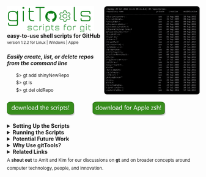 <img src="./assets/images/screenshots/gtListScreenshot.png" width="250" align="right" valign="top"/>
<img src="./assets/images/logo/logoText.png" alt="git tools" valign="top"/>
<b>easy-to-use shell scripts for GitHub</b><br>
<sub><sup>version 1.2.2 for Linux | Windows | Apple</sup></sub>
<br>
<br>
<b><i>Easily create, list, or delete repos from the command line</i></b><br>
<br>
&nbsp;&nbsp;&nbsp;&nbsp;&nbsp;&nbsp;<sup>$> gt add shinyNewRepo</sup>
<br>
&nbsp;&nbsp;&nbsp;&nbsp;&nbsp;&nbsp;<sup>$> gt ls</sup>
<br>
&nbsp;&nbsp;&nbsp;&nbsp;&nbsp;&nbsp;<sup>$> gt del oldRepo</sup>
<br>
<br>
<a href="https://github.com/rg3h/gitTools/raw/main/gt.zip">
  <img src="./assets/images/downloadButton.png" alt="download the scripts!" valign="middle"/></a>
&nbsp;&nbsp;&nbsp;&nbsp;&nbsp;&nbsp;&nbsp;&nbsp;&nbsp;&nbsp;
<a href="https://github.com/rg3h/gitTools/raw/main/gtForApple.zip">
  <img src="./assets/images/downloadForAppleButton.png" alt="download the scripts for Apple!" valign="middle"/></a>
<br>
<br>

<!--
<table><tr><td>
  <sup>
  <b>testing:</b> For Apple, does the first download button work if you use "./gtz.sh" instead of "./gt/sh"
  </sup>
</td></tr></table>
-->

<details>
  <summary><b>Setting Up the Scripts</b></summary>
  <br>
  <ul>
    <li><i><a href="./settingUpGitCredentials.md">set up GitHub credentials if you don't have a home/USERID/.git-credentials file</a></i></li>
    <br>
    <li><details>
      <summary><i>set up for <b>Linux</b></i></summary>
      <ul>
        <li>sudo apt install curl</li>
        <li>unzip gt into (for example): /home/USERID/bin/gt/</li>
        <li>set your $PATH to include /home/USERID/bin/gt</li>
        <li>chmod u+rwx /home/USERID/bin/gt/gt.sh</li>
        <li>(.bashrc) alias gt='/home/USERID/bin/gt/gt.sh'</li>
        <li>test it by typing: <b>gt</b>
      </ul>
    </details></li>
    <li><details>
      <summary><i>set up for <b>Windows</b></i></summary>
      <ul>
        <li>download and install <b><a href="https://www.cygwin.com/">cygwin</a></b></li>
        <li>add C:\cygwin64\bin to your %PATH%</li>
        <li>unzip gt into (for example): C:\USERID\bin\gt\</li>
        <li>set your %PATH% environment variable to include the gt directory</li>
        <li>test it by typing: <b>gt</b>
      </ul>
    </details></li>
  </ul>
  <br>
</details>

<details>
  <summary><b>Running the Scripts</b></summary>
  <br>
  The scripts use code that works for both bash and zsh (Apple uses zsh).<br>
  There is a main script called gt.sh that then calls sub-scripts for each command.<br>
  <br>
  You can do things like:<br>
  <ul>
    <li><code>gt add repoName --public</code> (create a public repo and local directory connected to it)</li>
    <li><code>gt ls -sc</code>  (show a list of repos, sorted by creation date)</li>
    <li><code>gt rm oldRepo</code> (delete a repo on GitHub but leave the local directory intact)</li>
    <li><code>gt help</code></li>
    <li><code>bash /home/bin/gt/gt.sh ls</code> (run it explicitly with bash or zsh)</li>
  </ul>

</details>

<details>
  <summary><b>Potential Future Work</b></summary>
  <br>
  Here is a short list of potential features and commands for <b>gt</b>. Let me know if you have thoughts or want to contribute.
  <br><br>
  <table valign="top">
    <tr><td valign="top"><sup><b>list -details</b></sup></td> <td><sup>a way to pick details or columns to show</sup></td></tr>
    <tr><td valign="top"><sup><b>-q</b></sup></td> <td><sup>quiet mode so that the scripts can pipe or be part of another script</sup></td></tr>
    <tr><td valign="top"><sup><b>add --noLocal</b></sup></td> <td><sup>add a new repository, but don't create a new local dir</sup></td></tr>
    <tr><td valign="top"><sup><b>stats</b></sup></td> <td><sup>create a view that shows stats for one or all repos, the user, etc</sup></td></tr>
    <tr><td valign="top"><sup><b>acp</b></sup></td> <td><sup>a command that takes a file, adds it, commits it, and pushes it</sup></td></tr>
    <tr><td valign="top"><sup><b>undo</b></sup></td> <td><sup>undo for staged, committed, pushed files</sup></td></tr>
    <tr><td valign="top"><sup><b>history</b></sup></td> <td><sup>tracking local repos, locally logging stats like git use-frequency</sup></td></tr>
    <tr><td valign="top"><sup><b>more authentication support</b></sup></td> <td><sup>GitHub supports multiple authentication mechanisms</sup></td></tr>
    <tr><td valign="top"><sup><b>snapshot</b></sup></td> <td><sup>grab/clone a repo, compress, and store it in a well-established location</sup></td></tr>
    <tr><td valign="top"><sup><b>non-bash version</b></sup></td> <td><sup>investigate octokit.js and a more expansive coding environment</sup></td></tr>
    <tr><td valign="top"><sup><b>search</b></sup></td> <td><sup>I have ideas on a more general search/copilot tool</sup></td></tr>
    <tr><td valign="top"><sup><b>Beyond GitHub: what are we really trying to do?</b></sup></td>
      <td><sup>write up on a more general system that addresses first principles of what we are trying to do (continuum of collaboration, publishing, sharing, backup, learning, etc).</sup></td></tr>
  </table>
  <br>
</details>

<details>
  <summary><b>Why Use gitTools?</b></summary>
  <br>
  Creating a new project should be easy. GitTools are simple shell scripts.
  A lot of commercial services, while powerful, are complicated and sometimes pricey.
  You will be relying on how these services:
  <br>
  <br>
  <ul>
    <li>access your code and company information (from userids to data use patterns)</li>
    <li>manage application updates and fix bugs</li>
    <li>address security leaks</li>
    <li>introduce new features and remove old ones</li>
    <li>mischeviously create product lock-in</li>
    <li>help you with a contingency plan should they change privacy policies</li>
  </ul>
  <br>
  That said, git is complicated. Tools to simplify the process will
  reduce development friction and promote better programming practices.
  I do a lot of collaborative prototyping, so being able to spin up a repo in a single command shifts the cognitive load. And believe me, I can use that.
  <br><br>
  <b>gitTool Benefits</b><br>
  <table>
    <tr><td><sup>easy-to-use</sup></td></tr>
    <tr><td><sup>customizable</sup></td></tr>
    <tr><td><sup>transparent (you can read the scripts)</sup></td></tr>
    <tr><td><sup>ubiquitous (same code runs on lots of platforms)</sup></td></tr>
    <tr><td><sup>maintainable (written in modules)</sup></td></tr>
    <tr><td><sup>open source (liberal MIT licensing)</sup></td></tr>
  </table>
  <br>
  <b>Installation, Development, and Maintenance Benefits</b><br>
  <table>
    <tr><td><sup>easy to install</sup></td></tr>
    <tr><td><sup>no opaque exe files to maintain</sup></td></tr>
    <tr><td><sup>works in Windows too </sup></td></tr>
    <tr><td><sup>each command is a separate script</sup></td></tr>
    <tr><td><sup>modular architecture so creating new commands is easier</sup>
    </td></tr>
  </table>
</details>

<details>
  <summary><b>Related Links</b></summary>
  <br>
  <table>
    <tr><td width="400"><sub>
      <a href="https://github.com/git-guides/install-git">Installing Git</a><br>
      <a href="https://docs.github.com/">GitHub Documentation</a><br>
       <a href="https://www.gnu.org/software/bash/manual/bash.html">Bash Reference Manual
</a><br>
      <a href="https://www.redhat.com/sysadmin/learn-bash-scripting">13 resources for learning to write better Bash code</a><br>
      <br>
      <a href="https://docs.github.com/en/rest/repos/repos">GitHub REST API for Repos</a><br>
      <a href="https://docs.github.com/en/authentication/keeping-your-account-and-data-secure/managing-your-personal-access-tokens#creating-a-personal-access-token-classic">Classic Personal Access Token</a><br>
      <a href="https://docs.github.com/en/rest/overview/authenticating-to-the-rest-api?apiVersion=2022-11-28">GitHub: Authenticating for the REST API</a><br>
      <a href="https://docs.github.com/en/authentication/keeping-your-account-and-data-secure/about-authentication-to-github">Github: Authenticating in General</a><br>
      <br>
      <a href="https://docs.github.com/en/github-cli">GitHub CLI</a><br>
      <a href="https://docs.github.com/en/desktop">GitHub Desktop</a><br>
      <br>
      <a href="https://docs.github.com/en/rest/guides/scripting-with-the-rest-api-and-javascript?apiVersion=2022-11-28">
        Scripting with the REST API and JavaScript</a>
    </sub></td></tr>
  </table>
</details>
<sub>A <b>shout out</b> to Amit and Kim for our discussions on <b>gt</b> and on
broader concepts around computer technology, people, and innovation.</sub>
